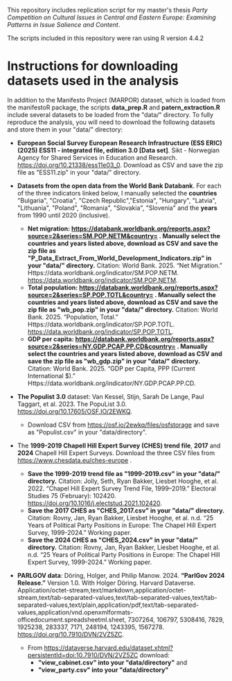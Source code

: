 This repository includes replication script for my master's thesis *Party Competition on Cultural Issues in Central and Eastern Europe: Examining Patterns in Issue Salience and Content*.

The scripts included in this repository were ran using R version 4.4.2 

# Instructions for downloading datasets used in the analysis

In addition to the Manifesto Project (MARPOR) dataset, which is loaded from the manifestoR package, the scripts **data_prep.R** and **patern_extraction.R** include several datasets to be loaded from the "data/" directory. To fully reproduce the analysis, you will need to download the following datasets and store them in your "data/" directory: 
*  **European Social Survey European Research Infrastructure (ESS ERIC) (2025) ESS11 - integrated file, edition 3.0 [Data set]**. Sikt - Norwegian Agency for Shared Services in Education and Research. https://doi.org/10.21338/ess11e03_0. Download as CSV and save the zip file as "ESS11.zip" in your "data/" directory. 
* **Datasets from the open data from the World Bank Databank**. For each of the three indicators linked below, I manually selected the **countries** "Bulgaria", "Croatia", "Czech Republic","Estonia", "Hungary", "Latvia", "Lithuania", "Poland", "Romania", "Slovakia", "Slovenia" and the **years** from 1990 until 2020 (inclusive). 
    * **Net migration: https://databank.worldbank.org/reports.aspx?source=2&series=SM.POP.NETM&country= . Manually select the countries and years listed above, download as CSV and save the zip file as "P_Data_Extract_From_World_Development_Indicators.zip" in your "data/" directory.** Citation: World Bank. 2025. “Net Migration.” Https://data.worldbank.org/indicator/SM.POP.NETM. https://data.worldbank.org/indicator/SM.POP.NETM.
    * **Total population: https://databank.worldbank.org/reports.aspx?source=2&series=SP.POP.TOTL&country= . Manually select the countries and years listed above, download as CSV and save the zip file as "wb_pop.zip" in your "data/" directory.** Citation: World Bank. 2025. “Population, Total.” Https://data.worldbank.org/indicator/SP.POP.TOTL. https://data.worldbank.org/indicator/SP.POP.TOTL.
    *  **GDP per capita:  https://databank.worldbank.org/reports.aspx?source=2&series=NY.GDP.PCAP.PP.CD&country= . Manually select the countries and years listed above, download as CSV and save the zip file as "wb_gdp.zip" in your "data/" directory.** Citation:  World Bank. 2025. “GDP per Capita, PPP (Current International $).” Https://data.worldbank.org/indicator/NY.GDP.PCAP.PP.CD.
* **The Populist 3.0** dataset: Van Kessel, Stijn, Sarah De Lange, Paul Taggart, et al. 2023. The PopuList 3.0. https://doi.org/10.17605/OSF.IO/2EWKQ.
    * Download CSV from https://osf.io/2ewkq/files/osfstorage and save as "Populist.csv" in your "data/directory".
* The **1999-2019 Chapell Hill Expert Survey (CHES) trend file**, **2017** and **2024** Chapell Hill Expert Surveys. Download the three CSV files from https://www.chesdata.eu/ches-europe .
    * **Save the 1999-2019 trend file as "1999-2019.csv" in your "data/" directory.** Citation: Jolly, Seth, Ryan Bakker, Liesbet Hooghe, et al. 2022. “Chapel Hill Expert Survey Trend File, 1999–2019.” Electoral Studies 75 (February): 102420. https://doi.org/10.1016/j.electstud.2021.102420.
    *   **Save the 2017 CHES as "CHES_2017.csv" in your "data/" directory.** Citation: Rovny, Jan, Ryan Bakker, Liesbet Hooghe, et al. n.d. “25 Years of Political Party Positions in Europe: The Chapel  Hill Expert Survey, 1999-2024.” Working paper.
    * **Save the 2024 CHES as "CHES_2024.csv" in your "data/" directory.** Citation: Rovny, Jan, Ryan Bakker, Liesbet Hooghe, et al. n.d. “25 Years of Political Party Positions in Europe: The Chapel  Hill Expert Survey, 1999-2024.” Working paper.

* **PARLGOV data**:  Döring, Holger, and Philip Manow. 2024. **“ParlGov 2024 Release.”** Version 1.0. With Holger Döring. Harvard Dataverse. Application/octet-stream,text/markdown,application/octet-stream,text/tab-separated-values,text/tab-separated-values,text/tab-separated-values,text/plain,application/pdf,text/tab-separated-values,application/vnd.openxmlformats-officedocument.spreadsheetml.sheet, 7307264, 106797, 5308416, 7829, 1925238, 283337, 7171, 248194, 1243395, 1567278. https://doi.org/10.7910/DVN/2VZ5ZC.
    * From https://dataverse.harvard.edu/dataset.xhtml?persistentId=doi:10.7910/DVN/2VZ5ZC download:
        * **"view_cabinet.csv" into your "data/directory"** and
        * **"view_party.csv" into your "data/directory"**

 
  

 

